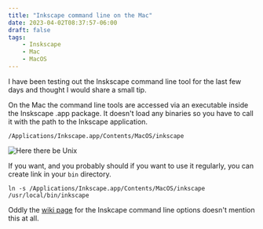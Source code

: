```yaml
---
title: "Inkscape command line on the Mac"
date: 2023-04-02T08:37:57-06:00
draft: false
tags:
    - Inskscape
    - Mac
    - MacOS
---
```


I have been testing out the Inskscape command line tool for the last few days and thought I would share a small tip.

On the Mac the command line tools are accessed via an executable inside the Inskscape .app package. It doesn't load any binaries so you have to call it with the path to the Inkscape application. 

`/Applications/Inkscape.app/Contents/MacOS/inkscape`

![Here there be Unix](/images/inkscapemac.jpg)

If you want, and you probably should if you want to use it regularly, you can create  link in your `bin` directory.

`ln -s /Applications/Inkscape.app/Contents/MacOS/inkscape /usr/local/bin/inkscape`

Oddly the [wiki page](https://wiki.inkscape.org/wiki/index.php/Using_the_Command_Line#Export_files) for the Inskcape command line options doesn't mention this at all. 

